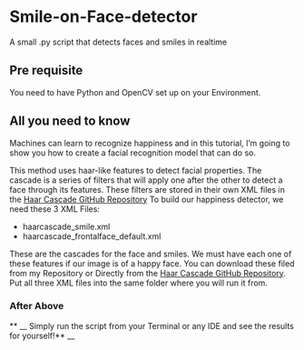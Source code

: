 # Smile-on-Face-detector
A small .py script that detects faces and smiles in realtime

## Pre requisite
You need to have Python and OpenCV set up on your Environment.

## All you need to know
Machines can learn to recognize happiness and in this tutorial, I’m going to show you how to create a facial recognition model that can do so.

This method uses haar-like features to detect facial properties. The cascade is a series of filters that will apply one after the other to detect a face through its features.
These filters are stored in their own XML files in the [Haar Cascade GitHub Repository](https://github.com/opencv/opencv/tree/master/data/haarcascades)
To build our happiness detector, we need these 3 XML Files: 
- haarcascade_smile.xml
- haarcascade_frontalface_default.xml

These are the cascades for the face and smiles. We must have each one of these features if our image is of a happy face. You can download these filed from my Repository or Directly from the [Haar Cascade GitHub Repository](https://github.com/opencv/opencv/tree/master/data/haarcascades). Put all three XML files into the same folder where you will run it from.

### After Above

** __ Simply run the script from your Terminal or any IDE and see the results for yourself!** __

